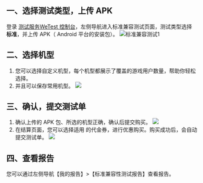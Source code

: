 ## 一、选择测试类型，上传 APK

登录 [测试服务WeTest 控制台](http://console.tce.fsphere.cn/wetest)，左侧导航进入标准兼容测试页面，测试类型选择 **标准**，并上传 APK（ Android 平台的安装包）。
![标准兼容测试1](https://mc.qcloudimg.com/static/img/8c8775774458ecf1567c2229e2acfe9e/image.png)

## 二、选择机型
1. 您可以选择自定义机型，每个机型都展示了覆盖的游戏用户数量，帮助你轻松选择。
2. 并且可以保存常用机型。
![](https://mccdn.qcloud.com/static/img/bb424ef9d9fe984729d33eb7139a8bc5/image.png)
	
## 	三、确认，提交测试单
1. 确认上传的 APK 包、所选的机型正确，确认后提交购买。
![](https://mccdn.qcloud.com/static/img/7c804f6e5ba1b385ef91b2bb2339a762/image.png)
2. 在结算页面，您可以选择适用 的代金券，进行优惠购买。购买成功后，会自动提交测试单。
![](https://mccdn.qcloud.com/static/img/fd8cce05813333e7736f89288d5a9786/image.png)

## 四、查看报告
您可以通过左侧导航【我的报告】>【标准兼容性测试报告】查看报告。
